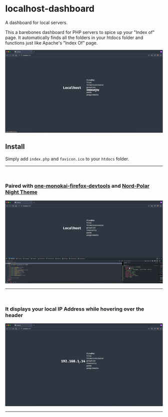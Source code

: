 # localhost-dashboard

A dashboard for local servers.

This a barebones dashboard for PHP servers to spice up your "Index of" page. It automatically finds all the folders in your htdocs folder and functions just like Apache's "Index Of" page.

![Dashboard hovering over link](readme-images/link.png)
<br>

## Install

Simply add `index.php` and `favicon.ico` to your `htdocs` folder.

---

<br>

### Paired with [one-monokai-firefox-devtools](https://github.com/benfaerber/one-monokai-firefox-devtools) and [Nord-Polar Night Theme](https://github.com/ChristosBouronikos/Nord-Polar-Night-Theme)

![Dashboard with custom devtools theme](readme-images/inspect-element.png)

---

<br>

### It displays your local IP Address while hovering over the header

![Dashboard showing local ip](readme-images/local-ip.png)

---

<br>
